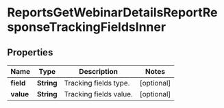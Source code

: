 

# ReportsGetWebinarDetailsReportResponseTrackingFieldsInner


## Properties

| Name | Type | Description | Notes |
|------------ | ------------- | ------------- | -------------|
|**field** | **String** | Tracking fields type. |  [optional] |
|**value** | **String** | Tracking fields value. |  [optional] |



